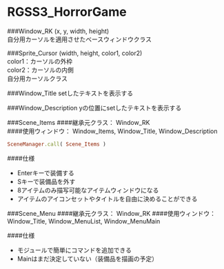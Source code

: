 # RGSS3_HorrorGame
###Window_RK
(x, y, width, height)  
自分用カーソルを適用させたベースウィンドウクラス  

###Sprite_Cursor
(width, height, color1, color2)  
color1：カーソルの外枠  
color2：カーソルの内側  
自分用カーソルクラス  

###Window_Title
setしたテキストを表示する  

###Window_Description
yの位置にsetしたテキストを表示する  

###Scene_Items
####継承元クラス：
Window_RK  
####使用ウィンドウ：
Window_Items, Window_Title, Window_Description

```ruby:qiita.rb
SceneManager.call( Scene_Items )
```
####仕様
- Enterキーで装備する
- Sキーで装備品を外す
- 8アイテムのみ描写可能なアイテムウィンドウになる
- アイテムのアイコンセットやタイトルを自由に決めることができる

###Scene_Menu
####継承元クラス：
Window_RK
####使用ウィンドウ：
Window_Title, Window_MenuList, Window_MenuMain

####仕様
- モジュールで簡単にコマンドを追加できる
- Mainはまだ決定していない（装備品を描画の予定）

